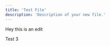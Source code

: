 ```yaml
---
title: 'Test File'
description: 'Description of your new file.'
---
```


Hey this is an edit

Test 3
